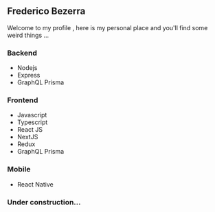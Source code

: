 ## Frederico Bezerra

Welcome to my profile , here is my personal place and you'll find some weird things ...


### Backend
 - Nodejs
 - Express
 - GraphQL Prisma
 
### Frontend
 - Javascript
 - Typescript
 - React JS
 - NextJS
 - Redux
 - GraphQL Prisma
 
 ### Mobile
  - React Native
  
### Under construction...
